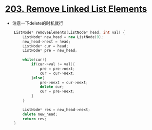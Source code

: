 # [203. Remove Linked List Elements](https://leetcode.com/problems/remove-linked-list-elements/#/description)
* 注意一下delete的时机就行

```C++
    ListNode* removeElements(ListNode* head, int val) {
        ListNode* new_head = new ListNode(0);
        new_head->next = head;
        ListNode* cur = head;
        ListNode* pre = new_head;
        
        while(cur){
            if(cur->val != val){
                pre = pre->next;
                cur = cur->next;
            }else{
                pre->next = cur->next;
                delete cur;
                cur = pre->next;
            }
        }
        
        ListNode* res = new_head->next;
        delete new_head;
        return res;
    }
```
